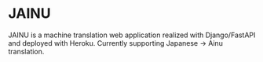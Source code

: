 # JAINU
JAINU is a machine translation web application realized with Django/FastAPI and deployed with Heroku. Currently supporting Japanese → Ainu translation.

